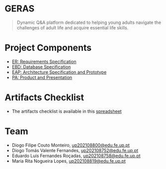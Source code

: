 # GERAS

> Dynamic Q&A platform dedicated to helping young adults navigate the challenges of adult life and acquire essential life skills.

# Project Components

- [ER: Requirements Specification](https://git.fe.up.pt/lbaw/lbaw2324/lbaw2326/-/wikis/er)
- [EBD: Database Specification](https://git.fe.up.pt/lbaw/lbaw2324/lbaw2326/-/wikis/edb)
- [EAP: Architecture Specification and Prototype]()
- [PA: Product and Presentation]()

# Artifacts Checklist

- The artifacts checklist is available in this [spreadsheet](https://docs.google.com/spreadsheets/d/1DDYNogQ2cU-B2Kc8bL9-pqgWFwIam_iBApfofvgox94/edit?pli=1#gid=1916533523)

# Team

- Diogo Filipe Couto Monteiro, up202108800@edu.fe.up.pt
- Diogo Tomás Valente Fernandes, up202108752@edu.fe.up.pt
- Eduardo Luís Fernandes Roçadas, up202108758@edu.fe.up.pt
- Maria Rita Nogueira Lopes, up202108819@edu.fe.up.pt
